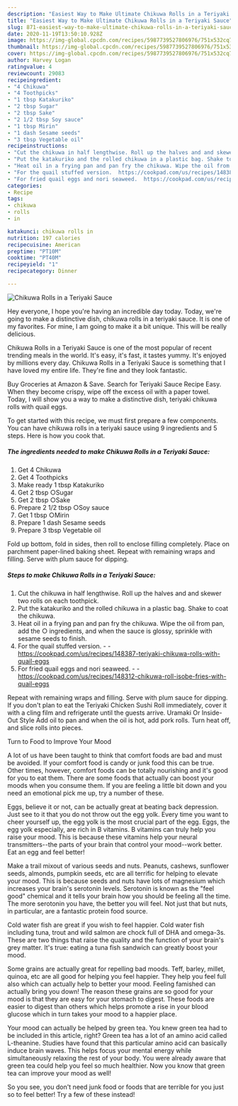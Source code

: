 ```yaml
---
description: "Easiest Way to Make Ultimate Chikuwa Rolls in a Teriyaki Sauce"
title: "Easiest Way to Make Ultimate Chikuwa Rolls in a Teriyaki Sauce"
slug: 871-easiest-way-to-make-ultimate-chikuwa-rolls-in-a-teriyaki-sauce
date: 2020-11-19T13:50:10.928Z
image: https://img-global.cpcdn.com/recipes/5987739527806976/751x532cq70/chikuwa-rolls-in-a-teriyaki-sauce-recipe-main-photo.jpg
thumbnail: https://img-global.cpcdn.com/recipes/5987739527806976/751x532cq70/chikuwa-rolls-in-a-teriyaki-sauce-recipe-main-photo.jpg
cover: https://img-global.cpcdn.com/recipes/5987739527806976/751x532cq70/chikuwa-rolls-in-a-teriyaki-sauce-recipe-main-photo.jpg
author: Harvey Logan
ratingvalue: 4
reviewcount: 29083
recipeingredient:
- "4 Chikuwa"
- "4 Toothpicks"
- "1 tbsp Katakuriko"
- "2 tbsp Sugar"
- "2 tbsp Sake"
- "2 1/2 tbsp Soy sauce"
- "1 tbsp Mirin"
- "1 dash Sesame seeds"
- "3 tbsp Vegetable oil"
recipeinstructions:
- "Cut the chikuwa in half lengthwise. Roll up the halves and and skewer two rolls on each toothpick."
- "Put the katakuriko and the rolled chikuwa in a plastic bag. Shake to coat the chikuwa."
- "Heat oil in a frying pan and pan fry the chikuwa. Wipe the oil from pan, add the ○ ingredients, and when the sauce is glossy, sprinkle with sesame seeds to finish."
- "For the quail stuffed version.  https://cookpad.com/us/recipes/148387-teriyaki-chikuwa-rolls-with-quail-eggs"
- "For fried quail eggs and nori seaweed.  https://cookpad.com/us/recipes/148312-chikuwa-roll-isobe-fries-with-quail-eggs"
categories:
- Recipe
tags:
- chikuwa
- rolls
- in

katakunci: chikuwa rolls in 
nutrition: 197 calories
recipecuisine: American
preptime: "PT10M"
cooktime: "PT40M"
recipeyield: "1"
recipecategory: Dinner

---
```



![Chikuwa Rolls in a Teriyaki Sauce](https://img-global.cpcdn.com/recipes/5987739527806976/751x532cq70/chikuwa-rolls-in-a-teriyaki-sauce-recipe-main-photo.jpg)

Hey everyone, I hope you're having an incredible day today. Today, we're going to make a distinctive dish, chikuwa rolls in a teriyaki sauce. It is one of my favorites. For mine, I am going to make it a bit unique. This will be really delicious.

Chikuwa Rolls in a Teriyaki Sauce is one of the most popular of recent trending meals in the world. It's easy, it's fast, it tastes yummy. It's enjoyed by millions every day. Chikuwa Rolls in a Teriyaki Sauce is something that I have loved my entire life. They're fine and they look fantastic.

Buy Groceries at Amazon &amp; Save. Search for Teriyaki Sauce Recipe Easy. When they become crispy, wipe off the excess oil with a paper towel. Today, I will show you a way to make a distinctive dish, teriyaki chikuwa rolls with quail eggs.


To get started with this recipe, we must first prepare a few components. You can have chikuwa rolls in a teriyaki sauce using 9 ingredients and 5 steps. Here is how you cook that.

<!--inarticleads1-->

##### The ingredients needed to make Chikuwa Rolls in a Teriyaki Sauce:

1. Get 4 Chikuwa
1. Get 4 Toothpicks
1. Make ready 1 tbsp Katakuriko
1. Get 2 tbsp ○Sugar
1. Get 2 tbsp ○Sake
1. Prepare 2 1/2 tbsp ○Soy sauce
1. Get 1 tbsp ○Mirin
1. Prepare 1 dash Sesame seeds
1. Prepare 3 tbsp Vegetable oil


Fold up bottom, fold in sides, then roll to enclose filling completely. Place on parchment paper-lined baking sheet. Repeat with remaining wraps and filling. Serve with plum sauce for dipping. 

<!--inarticleads2-->

##### Steps to make Chikuwa Rolls in a Teriyaki Sauce:

1. Cut the chikuwa in half lengthwise. Roll up the halves and and skewer two rolls on each toothpick.
1. Put the katakuriko and the rolled chikuwa in a plastic bag. Shake to coat the chikuwa.
1. Heat oil in a frying pan and pan fry the chikuwa. Wipe the oil from pan, add the ○ ingredients, and when the sauce is glossy, sprinkle with sesame seeds to finish.
1. For the quail stuffed version. -  - https://cookpad.com/us/recipes/148387-teriyaki-chikuwa-rolls-with-quail-eggs
1. For fried quail eggs and nori seaweed. -  - https://cookpad.com/us/recipes/148312-chikuwa-roll-isobe-fries-with-quail-eggs


Repeat with remaining wraps and filling. Serve with plum sauce for dipping. If you don&#39;t plan to eat the Teriyaki Chicken Sushi Roll immediately, cover it with a cling film and refrigerate until the guests arrive. Uramaki Or Inside-Out Style Add oil to pan and when the oil is hot, add pork rolls. Turn heat off, and slice rolls into pieces. 

Turn to Food to Improve Your Mood


A lot of us have been taught to think that comfort foods are bad and must be avoided. If your comfort food is candy or junk food this can be true. Other times, however, comfort foods can be totally nourishing and it's good for you to eat them. There are some foods that actually can boost your moods when you consume them. If you are feeling a little bit down and you need an emotional pick me up, try a number of these.

Eggs, believe it or not, can be actually great at beating back depression. Just see to it that you do not throw out the egg yolk. Every time you want to cheer yourself up, the egg yolk is the most crucial part of the egg. Eggs, the egg yolk especially, are rich in B vitamins. B vitamins can truly help you raise your mood. This is because these vitamins help your neural transmitters--the parts of your brain that control your mood--work better. Eat an egg and feel better!

Make a trail mixout of various seeds and nuts. Peanuts, cashews, sunflower seeds, almonds, pumpkin seeds, etc are all terrific for helping to elevate your mood. This is because seeds and nuts have lots of magnesium which increases your brain's serotonin levels. Serotonin is known as the "feel good" chemical and it tells your brain how you should be feeling all the time. The more serotonin you have, the better you will feel. Not just that but nuts, in particular, are a fantastic protein food source.

Cold water fish are great if you wish to feel happier. Cold water fish including tuna, trout and wild salmon are chock full of DHA and omega-3s. These are two things that raise the quality and the function of your brain's grey matter. It's true: eating a tuna fish sandwich can greatly boost your mood. 

Some grains are actually great for repelling bad moods. Teff, barley, millet, quinoa, etc are all good for helping you feel happier. They help you feel full also which can actually help to better your mood. Feeling famished can actually bring you down! The reason these grains are so good for your mood is that they are easy for your stomach to digest. These foods are easier to digest than others which helps promote a rise in your blood glucose which in turn takes your mood to a happier place.

Your mood can actually be helped by green tea. You knew green tea had to be included in this article, right? Green tea has a lot of an amino acid called L-theanine. Studies have found that this particular amino acid can basically induce brain waves. This helps focus your mental energy while simultaneously relaxing the rest of your body. You were already aware that green tea could help you feel so much healthier. Now you know that green tea can improve your mood as well!

So you see, you don't need junk food or foods that are terrible for you just so to feel better! Try a few of these instead!

